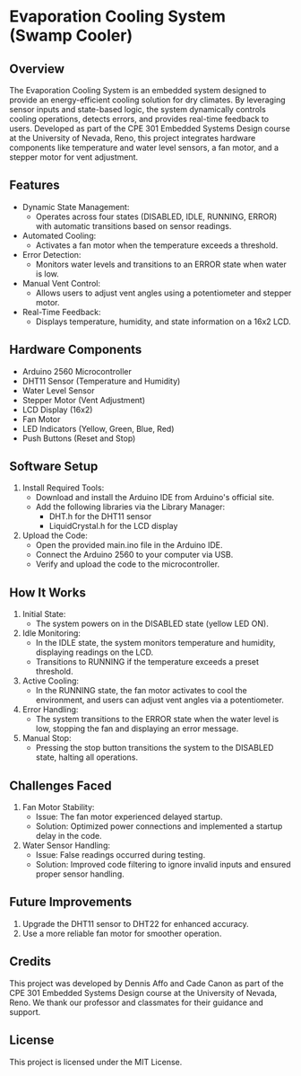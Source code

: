# Evaporation Cooling System (Swamp Cooler)

## Overview
The Evaporation Cooling System is an embedded system designed to provide an energy-efficient cooling solution for dry climates. By leveraging sensor inputs and state-based logic, the system dynamically controls cooling operations, detects errors, and provides real-time feedback to users. Developed as part of the CPE 301 Embedded Systems Design course at the University of Nevada, Reno, this project integrates hardware components like temperature and water level sensors, a fan motor, and a stepper motor for vent adjustment.

## Features
- Dynamic State Management:
  - Operates across four states (DISABLED, IDLE, RUNNING, ERROR) with automatic transitions based on sensor readings.
- Automated Cooling:
  - Activates a fan motor when the temperature exceeds a threshold.
- Error Detection:
  - Monitors water levels and transitions to an ERROR state when water is low.
- Manual Vent Control:
  - Allows users to adjust vent angles using a potentiometer and stepper motor.
- Real-Time Feedback:
  - Displays temperature, humidity, and state information on a 16x2 LCD.

## Hardware Components
- Arduino 2560 Microcontroller
- DHT11 Sensor (Temperature and Humidity)
- Water Level Sensor
- Stepper Motor (Vent Adjustment)
- LCD Display (16x2)
- Fan Motor
- LED Indicators (Yellow, Green, Blue, Red)
- Push Buttons (Reset and Stop)

## Software Setup
1. Install Required Tools:
   - Download and install the Arduino IDE from Arduino's official site.
   - Add the following libraries via the Library Manager:
     - DHT.h for the DHT11 sensor
     - LiquidCrystal.h for the LCD display
2. Upload the Code:
   - Open the provided main.ino file in the Arduino IDE.
   - Connect the Arduino 2560 to your computer via USB.
   - Verify and upload the code to the microcontroller.

## How It Works
1. Initial State: 
   - The system powers on in the DISABLED state (yellow LED ON).
2. Idle Monitoring:
   - In the IDLE state, the system monitors temperature and humidity, displaying readings on the LCD.
   - Transitions to RUNNING if the temperature exceeds a preset threshold.
3. Active Cooling:
   - In the RUNNING state, the fan motor activates to cool the environment, and users can adjust vent angles via a potentiometer.
4. Error Handling:
   - The system transitions to the ERROR state when the water level is low, stopping the fan and displaying an error message.
5. Manual Stop:
   - Pressing the stop button transitions the system to the DISABLED state, halting all operations.

## Challenges Faced
1. Fan Motor Stability:
   - Issue: The fan motor experienced delayed startup.
   - Solution: Optimized power connections and implemented a startup delay in the code.
2. Water Sensor Handling:
   - Issue: False readings occurred during testing.
   - Solution: Improved code filtering to ignore invalid inputs and ensured proper sensor handling.

## Future Improvements
1. Upgrade the DHT11 sensor to DHT22 for enhanced accuracy.
2. Use a more reliable fan motor for smoother operation.

## Credits
This project was developed by Dennis Affo and Cade Canon as part of the CPE 301 Embedded Systems Design course at the University of Nevada, Reno. We thank our professor and classmates for their guidance and support.

## License
This project is licensed under the MIT License.
